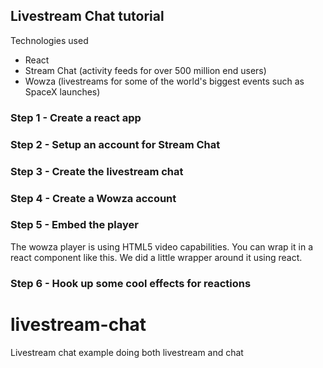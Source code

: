 ## Livestream Chat tutorial ##

Technologies used

- React
- Stream Chat (activity feeds for over 500 million end users)
- Wowza (livestreams for some of the world's biggest events such as SpaceX launches)

### Step 1 - Create a react app

### Step 2 - Setup an account for Stream Chat

### Step 3 - Create the livestream chat

### Step 4 - Create a Wowza account

### Step 5 - Embed the player

The wowza player is using HTML5 video capabilities. You can wrap it in a react component like this.
We did a little wrapper around it using react.

### Step 6 - Hook up some cool effects for reactions

# livestream-chat
Livestream chat example doing both livestream and chat

